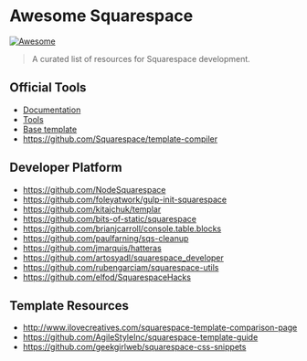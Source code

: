 # Awesome Squarespace

[![Awesome](https://img.shields.io/badge/%F0%9F%95%B6%EF%B8%8F-awesome-494368.svg?colorA=cca6c4&style=flat-square)](https://github.com/sindresorhus/awesome)

> A curated list of resources for Squarespace development.


## Official Tools

* [Documentation](https://developers.squarespace.com/quick-start)
* [Tools](https://developers.squarespace.com/tools/)
* [Base template](https://github.com/Squarespace/base-template)
* <https://github.com/Squarespace/template-compiler>


## Developer Platform

* <https://github.com/NodeSquarespace>
* <https://github.com/foleyatwork/gulp-init-squarespace>
* <https://github.com/kitajchuk/templar>
* <https://github.com/bits-of-static/squarespace>
* <https://github.com/brianjcarroll/console.table.blocks>
* <https://github.com/paulfarning/sqs-cleanup>
* <https://github.com/jmarquis/hatteras>
* <https://github.com/artosyadl/squarespace_developer>
* <https://github.com/rubengarciam/squarespace-utils>
* <https://github.com/elfod/SquarespaceHacks>


## Template Resources

* <http://www.ilovecreatives.com/squarespace-template-comparison-page>
* <https://github.com/AgileStyleInc/squarespace-template-guide>
* <https://github.com/geekgirlweb/squarespace-css-snippets>
